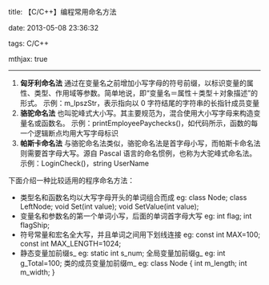 title: 【C/C++】编程常用命名方法

date: 2013-05-08 23:36:32

tags: C/C++

mthjax: true

---

<!--more-->

1. **匈牙利命名法**
   通过在变量名之前增加小写字母的符号前缀，以标识变量的属性、类型、作用域等参数。简单地说，即“变量名＝属性＋类型＋对象描述”的形式。
   示例：m_lpszStr，表示指向以 0 字符结尾的字符串的长指针成员变量
2. **骆驼命名法**
   也叫驼峰式大小写。其主要规范为，混合使用大小写字母来构造变量名或函数名。
   示例：printEmployeePaychecks()，如代码所示，函数的每一个逻辑断点均用大写字母标识
3. **帕斯卡命名法**
   与骆驼命名法类似，骆驼命名法是首字母小写，而帕斯卡命名法则需要首字母大写。源自 Pascal 语言的命名惯例，也称为大驼峰式命名法。
   示例：LoginCheck()，string UserName

下面介绍一种比较适用的程序命名方法：

- 类型名和函数名均以大写字母开头的单词组合而成 eg: class Node; class LeftNode; void Set(int value); void SetValue(int value);
- 变量名和参数名的第一个单词小写，后面的单词首字母大写 eg: int flag; int flagShip;
- 符号常量和宏名全大写，并且单词之间用下划线连接 eg: const int MAX=100; const int MAX_LENGTH=1024;
- 静态变量加前缀s_ eg: static int s_num;
  全局变量加前缀g_ eg: int g_Total=100;
  类的成员变量加前缀m_ eg: class Node { int m_length; int m_width; }